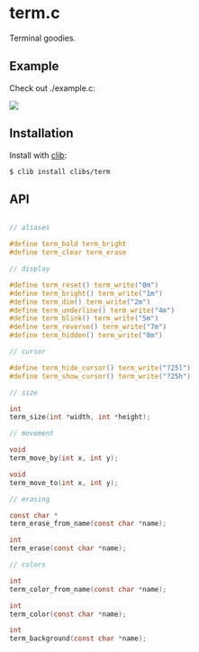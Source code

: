 
# term.c

  Terminal goodies.

## Example

  Check out ./example.c:

  ![](http://f.cl.ly/items/2q2S3s3g0E122N0O2521/Screen%20Shot%202012-07-03%20at%2011.27.19%20PM.png)

## Installation

  Install with [clib](https://github.com/clibs/clib):

```
$ clib install clibs/term
```

## API

```c

// aliases

#define term_bold term_bright
#define term_clear term_erase

// display

#define term_reset() term_write("0m")
#define term_bright() term_write("1m")
#define term_dim() term_write("2m")
#define term_underline() term_write("4m")
#define term_blink() term_write("5m")
#define term_reverse() term_write("7m")
#define term_hidden() term_write("8m")

// cursor

#define term_hide_cursor() term_write("?25l")
#define term_show_cursor() term_write("?25h")

// size

int
term_size(int *width, int *height);

// movement

void
term_move_by(int x, int y);

void
term_move_to(int x, int y);

// erasing

const char *
term_erase_from_name(const char *name);

int
term_erase(const char *name);

// colors

int
term_color_from_name(const char *name);

int
term_color(const char *name);

int
term_background(const char *name);
```
